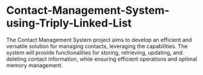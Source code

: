 # Contact-Management-System-using-Triply-Linked-List
The Contact Management System project aims to develop an efficient and versatile solution for managing contacts, leveraging the capabilities. The system will provide functionalities for storing, retrieving, updating, and deleting contact information, while ensuring efficient operations and optimal memory management.
